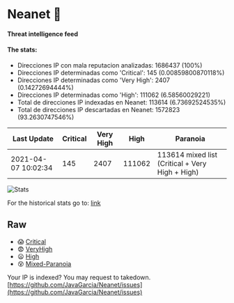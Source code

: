 # Neanet :hocho:
#### Threat intelligence feed
#### The stats:

- Direcciones IP con mala reputacion analizadas: 1686437 (100%)
- Direcciones IP determinadas como 'Critical':  145 (0.00859800870118%)
- Direcciones IP determinadas como 'Very High':  2407 (0.14272694444%)
- Direcciones IP determinadas como 'High':  111062 (6.58560029221)
- Total de direcciones IP indexadas en Neanet:  113614 (6.73692524535%)
- Total de direcciones IP descartadas en Neanet:  1572823 (93.2630747546%)

| Last Update | Critical | Very High | High | Paranoia |
| --- | --- | --- | --- | --- |
| 2021-04-07 10:02:34 | 145 | 2407 | 111062 | 113614 mixed list (Critical + Very High + High)|

![Stats](https://docs.google.com/spreadsheets/d/e/2PACX-1vSnaNMIXVabIpDJjufMlzH7poXnshF3mgd8Is1g9ytUEzVsP5my4Trn8f-xkoLLQ38xpL3HtmUexLo6/pubchart?oid=501124687&format=image)

For the historical stats go to: [link](/stats.csv)
## Raw
- :scream: [Critical](https://raw.githubusercontent.com/JavaGarcia/Neanet/master/blacklists/neanet_critical.txt)
- :fearful: [VeryHigh](https://raw.githubusercontent.com/JavaGarcia/Neanet/master/blacklists/neanet_veryHigh.txtt)
- :frowning: [High](https://raw.githubusercontent.com/JavaGarcia/Neanet/master/blacklists/neanet_high.txt)
- :dizzy_face: [Mixed-Paranoia](https://raw.githubusercontent.com/JavaGarcia/Neanet/master/blacklists/neanet_all.txt)


Your IP is indexed? You may request to takedown. [https://github.com/JavaGarcia/Neanet/issues](https://github.com/JavaGarcia/Neanet/issues)








































































































































































































































































































































































































































































































































































































































































































































































































































































































































































































































































































































































































































































































































































































































































































































































































































































































































































































































































































































































































































































































































































































































































































































































































































































































































































































































































































































































































































































































































































































































































































































































































































































































































































































































































































































































































































































































































































































































































































































































































































































































































































































































































































































































































































































































































































































































































































































































































































































































































































































































































































































































































































































































































































































































































































































































































































